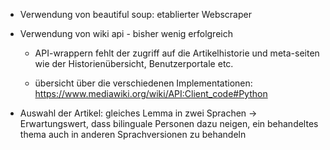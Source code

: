 - Verwendung von beautiful soup: etablierter Webscraper

- Verwendung von wiki api - bisher wenig erfolgreich

  - API-wrappern fehlt der zugriff auf die Artikelhistorie und meta-seiten wie der Historienübersicht, Benutzerportale etc.

  - übersicht über die verschiedenen Implementationen: https://www.mediawiki.org/wiki/API:Client_code#Python
- Auswahl der Artikel: gleiches Lemma in zwei Sprachen -> Erwartungswert, dass bilinguale Personen dazu neigen, ein behandeltes thema auch in anderen Sprachversionen zu behandeln